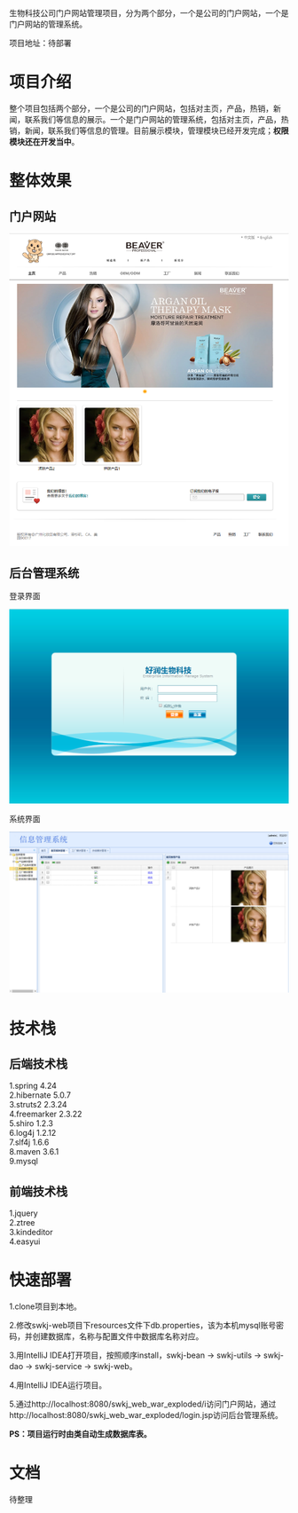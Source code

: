 生物科技公司门户网站管理项目，分为两个部分，一个是公司的门户网站，一个是门户网站的管理系统。


项目地址：待部署

# 项目介绍

整个项目包括两个部分，一个是公司的门户网站，包括对主页，产品，热销，新闻，联系我们等信息的展示。一个是门户网站的管理系统，包括对主页，产品，热销，新闻，联系我们等信息的管理。目前展示模块，管理模块已经开发完成；**权限模块还在开发当中**。

# 整体效果

## 门户网站
![Image text](https://github.com/youzhi0403/swkj/blob/master/README_PICTURE/p1.png)

## 后台管理系统

登录界面

![Image text](https://github.com/youzhi0403/swkj/blob/master/README_PICTURE/p2.png)

系统界面

![Image text](https://github.com/youzhi0403/swkj/blob/master/README_PICTURE/p3.png)


# 技术栈

## 后端技术栈

1.spring 4.24  
2.hibernate 5.0.7  
3.struts2 2.3.24  
4.freemarker 2.3.22  
5.shiro 1.2.3  
6.log4j 1.2.12  
7.slf4j 1.6.6  
8.maven 3.6.1  
9.mysql  

## 前端技术栈

1.jquery  
2.ztree  
3.kindeditor  
4.easyui  

# 快速部署

1.clone项目到本地。

2.修改swkj-web项目下resources文件下db.properties，该为本机mysql账号密码，并创建数据库，名称与配置文件中数据库名称对应。

3.用IntelliJ IDEA打开项目，按照顺序install，swkj-bean -> swkj-utils -> swkj-dao -> swkj-service -> swkj-web。

4.用IntelliJ IDEA运行项目。

5.通过http://localhost:8080/swkj_web_war_exploded/i访问门户网站，通过http://localhost:8080/swkj_web_war_exploded/login.jsp访问后台管理系统。

**PS：项目运行时由类自动生成数据库表。**

# 文档

待整理
